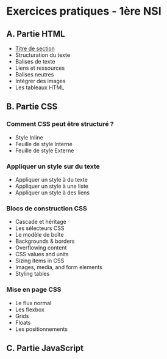 # Exercices pratiques - 1ère NSI



## A. Partie HTML

- [Titre de section](html/titre_section.md)
- Structuration du texte
- Balises de texte
- Liens et ressources
- Balises neutres
- Intégrer des images
- Les tableaux HTML


## B. Partie CSS

### Comment CSS peut être structuré ?

- Style Inline
- Feuille de style Interne
- Feuille de style Externe



### Appliquer un style sur du texte

- Appliquer un style à du texte
- Appliquer un style à une liste
- Appliquer un style à des liens

### Blocs de construction CSS

- Cascade et héritage
- Les sélecteurs CSS
- Le modèle de boîte
- Backgrounds & borders
- Overflowing content
- CSS values and units
- Sizing items in CSS
- Images, media, and form elements
- Styling tables

### Mise en page CSS

- Le flux normal 
- Les flexbox
- Grids
- Floats
- Les positionnements 




## C. Partie JavaScript

